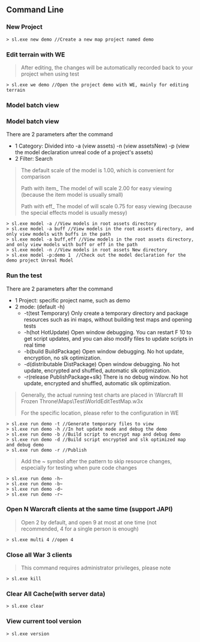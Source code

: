 ## Command Line

### New Project

```
> sl.exe new demo //Create a new map project named demo
```

### Edit terrain with WE

> After editing, the changes will be automatically recorded back to your project when using test

```
> sl.exe we demo //Open the project demo with WE, mainly for editing terrain
```

### Model batch view

### Model batch view

There are 2 parameters after the command

* 1 Category: Divided into -a (view assets) -n (view assetsNew) -p (view the model declaration unreal code of a project's assets)
* 2 Filter: Search

> The default scale of the model is 1.00, which is convenient for comparison
>
> Path with item_ The model of will scale 2.00 for easy viewing (because the item model is usually small)
>
> Path with eff_ The model of will scale 0.75 for easy viewing (because the special effects model is usually messy)

```
> sl.exe model -a //View models in root assets directory
> sl.exe model -a buff //View models in the root assets directory, and only view models with buffs in the path
> sl.exe model -a buff,eff //View models in the root assets directory, and only view models with buff or eff in the path
> sl.exe model -n //View models in root assets New directory
> sl.exe model -p:demo 1  //Check out the model declaration for the demo project Unreal Model
```

### Run the test

There are 2 parameters after the command

* 1 Project: specific project name, such as demo
* 2 mode: (default -h)
    * -t(test Temporary) Only create a temporary directory and package resources such as ini maps, without building test maps and opening tests
    * -h(hot HotUpdate) Open window debugging. You can restart F 10 to get script updates, and you can also modify files to update scripts in real time
    * -b(build BuildPackage) Open window debugging. No hot update, encryption, no slk optimization.
    * -d(distributable DistPackage) Open window debugging. No hot update, encrypted and shuffled, automatic slk optimization.
    * -r(release PublishPackage+slk) There is no debug window. No hot update, encrypted and shuffled, automatic slk optimization.

> Generally, the actual running test charts are placed in \Warcraft III Frozen Throne\Maps\Test\WorldEditTestMap.w3x
>
> For the specific location, please refer to the configuration in WE

```
> sl.exe run demo -t //Generate temporary files to view
> sl.exe run demo -h //In hot update mode and debug the demo
> sl.exe run demo -b //Build script to encrypt map and debug demo
> sl.exe run demo -d //Build script encrypted and slk optimized map and debug demo
> sl.exe run demo -r //Publish
```

> Add the ~ symbol after the pattern to skip resource changes, especially for testing when pure code changes
```
> sl.exe run demo -h~
> sl.exe run demo -b~
> sl.exe run demo -d~
> sl.exe run demo -r~
```

### Open N Warcraft clients at the same time (support JAPI)

> Open 2 by default, and open 9 at most at one time (not recommended, 4 for a single person is enough)

```
> sl.exe multi 4 //open 4
```

### Close all War 3 clients

> This command requires administrator privileges, please note

```
> sl.exe kill
```

### Clear All Cache(with server data)

```
> sl.exe clear
```

### View current tool version

```
> sl.exe version
```
